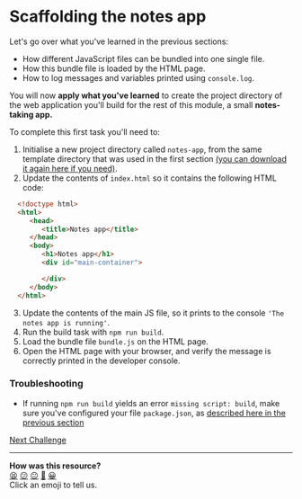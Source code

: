 # Scaffolding the notes app

Let's go over what you've learned in the previous sections:
 * How different JavaScript files can be bundled into one single file.
 * How this bundle file is loaded by the HTML page.
 * How to log messages and variables printed using `console.log`.

You will now **apply what you've learned** to create the project directory of
the web application you'll build for the rest of this module, a small
**notes-taking app.**

To complete this first task you'll need to:
 1. Initialise a new project directory called `notes-app`, from the same
    template directory that was used in the first section [(you can download it again
    here if you need)](../resources/example-1.zip).
 2. Update the contents of `index.html` so it contains the following HTML code:
 ```html
   <!doctype html>
   <html>
      <head>
         <title>Notes app</title>
      </head>
      <body>
         <h1>Notes app</h1>
         <div id="main-container">

         </div>
      </body>
   </html>
 ```
 3. Update the contents of the main JS file, so it prints to the console `'The
    notes app is running'`.
 4. Run the build task with `npm run build`.
 5. Load the bundle file `bundle.js` on the HTML page.
 6. Open the HTML page with your browser, and verify the message is correctly
    printed in the developer console.

### Troubleshooting

 * If running `npm run build` yields an error `missing script: build`, make sure you've configured your file `package.json`, as [described here in the previous section](./03_build_tool_2.md#how-does-it-work)

[Next Challenge](05_test_driving_notes_class.md)

<!-- BEGIN GENERATED SECTION DO NOT EDIT -->

---

**How was this resource?**  
[😫](https://airtable.com/shrUJ3t7KLMqVRFKR?prefill_Repository=makersacademy/javascript-web-applications&prefill_File=contents/04_notes_app_scaffold.md&prefill_Sentiment=😫) [😕](https://airtable.com/shrUJ3t7KLMqVRFKR?prefill_Repository=makersacademy/javascript-web-applications&prefill_File=contents/04_notes_app_scaffold.md&prefill_Sentiment=😕) [😐](https://airtable.com/shrUJ3t7KLMqVRFKR?prefill_Repository=makersacademy/javascript-web-applications&prefill_File=contents/04_notes_app_scaffold.md&prefill_Sentiment=😐) [🙂](https://airtable.com/shrUJ3t7KLMqVRFKR?prefill_Repository=makersacademy/javascript-web-applications&prefill_File=contents/04_notes_app_scaffold.md&prefill_Sentiment=🙂) [😀](https://airtable.com/shrUJ3t7KLMqVRFKR?prefill_Repository=makersacademy/javascript-web-applications&prefill_File=contents/04_notes_app_scaffold.md&prefill_Sentiment=😀)  
Click an emoji to tell us.

<!-- END GENERATED SECTION DO NOT EDIT -->
